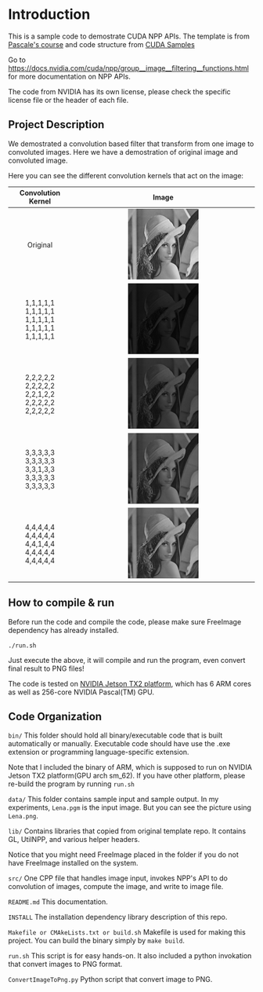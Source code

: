# Introduction
This is a sample code to demostrate CUDA NPP APIs. The template is from [Pascale's course](https://github.com/PascaleCourseraCourses/CUDAatScaleForTheEnterpriseCourseProjectTemplate) and code structure from [CUDA Samples](https://github.com/nvidia/cuda-samples)

Go to https://docs.nvidia.com/cuda/npp/group__image__filtering__functions.html for more documentation on NPP APIs.

The code from NVIDIA has its own license, please check the specific license file or the header of each file.

## Project Description

We demostrated a convolution based filter that transform from one image to convoluted images. Here we have a demostration of original image and convoluted image.

Here you can see the different convolution kernels that act on the image:

| Convolution Kernel             |  Image |
:-------------------------:|:-------------------------:
Original |  <img src="./data/Lena.png"  width="40%" height="40%">
1,1,1,1,1<br>1,1,1,1,1<br>1,1,1,1,1<br>1,1,1,1,1<br>1,1,1,1,1 |  <img src="./data/Lena_convFilter_1%2C1.png"  width="40%" height="40%">
2,2,2,2,2<br>2,2,2,2,2<br>2,2,1,2,2<br>2,2,2,2,2<br>2,2,2,2,2 |  <img src="./data/Lena_convFilter_2%2C1.png"  width="40%" height="40%">
3,3,3,3,3<br>3,3,3,3,3<br>3,3,1,3,3<br>3,3,3,3,3<br>3,3,3,3,3 |  <img src="./data/Lena_convFilter_3%2C1.png"  width="40%" height="40%">
4,4,4,4,4<br>4,4,4,4,4<br>4,4,1,4,4<br>4,4,4,4,4<br>4,4,4,4,4 |  <img src="./data/Lena_convFilter_4%2C1.png"  width="40%" height="40%">

## How to compile & run
Before run the code and compile the code, please make sure FreeImage dependency has already installed.

```
./run.sh
```
Just execute the above, it will compile and run the program, even convert final result to PNG files!

The code is tested on [NVIDIA Jetson TX2 platform](https://developer.nvidia.com/embedded/jetson-tx2), which has 6 ARM cores as well as 256-core NVIDIA Pascal(TM) GPU.

## Code Organization

```bin/```
This folder should hold all binary/executable code that is built automatically or manually. Executable code should have use the .exe extension or programming language-specific extension.

Note that I included the binary of ARM, which is supposed to run on NVIDIA Jetson TX2 platform(GPU arch sm_62). If you have other platform, please re-build the program by running `run.sh`

```data/```
This folder contains sample input and sample output. In my experiments, `Lena.pgm` is the input image. But you can see the picture using `Lena.png`.

```lib/```
Contains libraries that copied from original template repo. It contains GL, UtilNPP, and various helper headers.

Notice that you might need FreeImage placed in the folder if you do not have FreeImage installed on the system.

```src/```
One CPP file that handles image input, invokes NPP's API to do convolution of images, compute the image, and write to image file.

```README.md```
This documentation.

```INSTALL```
The installation dependency library description of this repo.

```Makefile or CMAkeLists.txt or build.sh```
Makefile is used for making this project. You can build the binary simply by `make build`.

```run.sh```
This script is for easy hands-on. It also included a python invokation that convert images to PNG format.

```ConvertImageToPng.py```
Python script that convert image to PNG.